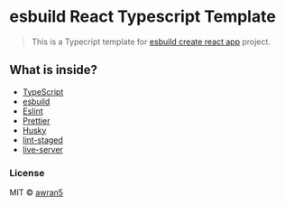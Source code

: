 # esbuild React Typescript Template

> This is a Typecript template for [esbuild create react app](https://github.com/awran5/esbuild-create-react-app) project.

## What is inside?

- [TypeScript](https://www.typescriptlang.org/)
- [esbuild](https://esbuild.github.io/)
- [Eslint](https://eslint.org/)
- [Prettier](https://prettier.io/)
- [Husky](https://github.com/typicode/husky)
- [lint-staged](https://github.com/okonet/lint-staged)
- [live-server](https://github.com/tapio/live-server)

### License

MIT © [awran5](https://github.com/awran5/)

